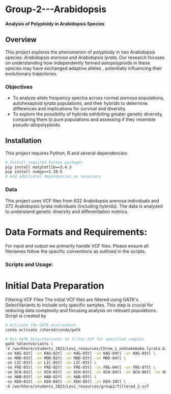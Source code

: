 # Group-2---Arabidopsis

#### Analysis of Polyploidy in Arabidopsis Species

## Overview
This project explores the phenomenon of polyploidy in two Arabidopsis species: *Arabidopsis arenosa* and *Arabidopsis lyrata*. Our research focuses on understanding how independently formed autopolyploids in these species may have exchanged adaptive alleles , potentially influencing their evolutionary trajectories.

### Objectives
- To analyze allele frequency spectra across normal *arenosa* populations, autohexaploid *lyrata* populations, and their hybrids to determine differences and implications for survival and diversity.
- To explore the possibility of hybrids exhibiting greater genetic diversity, comparing them to pure populations and assessing if they resemble pseudo-allopolyploids.

## Installation
This project requires Python, R and several dependencies:

```bash
# Install required Python packages
pip install matplotlib==3.4.3
pip install numpy==1.19.5
# Add additional dependencies as necessary
```
### Data
This project uses VCF files from 632 Arabidopsis arenosa individuals and 272 Arabidopsis lyrata individuals (including hybrids). The data is analyzed to understand genetic diversity and differentiation metrics.

# Data Formats and Requirements:
For input and output we primarily handle VCF files. Please ensure all filenames follow the specific conventions as outlined in the scripts.

### Scripts and Usage:

# Initial Data Preparation
Filtering VCF Files
The initial VCF files are filtered using GATK's SelectVariants to include only specific samples. This step is crucial for reducing data complexity and focusing analysis on relevant populations. Script is created by 

```bash
# Activate the GATK environment
conda activate /shared/conda/gatk

# Run GATK SelectVariants to filter VCF for specified samples
gatk SelectVariants \
-V /workhere/students_2023/Levi_resources/Chrom_1_noSnakemake.lyrata.bipassed.dp.m.bt.1pct.ld_pruned.vcf \
-sn KAG-01tl -sn KAG-02tl -sn KAG-03tl -sn KAG-04tl -sn KAG-05tl \
-sn MOD-01tl -sn MOD-02tl -sn MOD-03tl -sn MOD-04tl \
-sn LIC-01tl -sn LIC-02tl -sn LIC-03tl \
-sn FRE-01tl -sn FRE-02tl -sn FRE-03tl -sn FRE-04tl -sn FRE-07tl \
-sn OCH-01tl -sn OCH-02tl -sn OCH-03tl -sn OCH-04tl -sn OCH-06tl -sn OCH-07tl -sn OCH-08tl \
-sn HAB-01tl -sn HAB-02tl -sn HAB-03tl \
-sn KEH-01tl -sn KEH-04tl -sn KEH-05tl -sn KEH-10tl \
-O /workhere/students_2023/Levi_resources/group2/filtered_2.vcf
```


